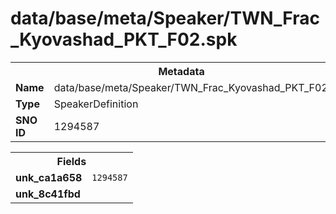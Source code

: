 <h1>data/base/meta/Speaker/TWN_Frac_Kyovashad_PKT_F02.spk</h1><table><tr><th colspan="100%">Metadata</th></tr><tr><td><b>Name</b></td><td>data/base/meta/Speaker/TWN_Frac_Kyovashad_PKT_F02.spk</td></tr><tr><td><b>Type</b></td><td>SpeakerDefinition</td></tr><tr><td><b>SNO ID</b></td><td>1294587</td></tr></table>

<table><tr><th colspan="100%">Fields</th></tr><tr><td><b>unk_ca1a658</b></td><td><code>1294587</code></td></tr><tr><td><b>unk_8c41fbd</b></td><td></td></tr></table>

